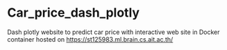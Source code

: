 # Car_price_dash_plotly
Dash plotly website to predict car price with interactive web site in Docker container
hosted on https://st125983.ml.brain.cs.ait.ac.th/
